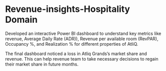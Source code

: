 # Revenue-insights-Hospitality Domain
Developed an interactive Power BI dashboard to understand key metrics like revenue, Average Daily Rate (ADR)), Revenue per available room (RevPAR), Occupancy %, and Realization % for different properties of AtliQ.

The final dashboard noticed a loss in Atliq Grands’s market share and revenue. This can help revenue team to take necessary decisions to regain their market share in future months.

